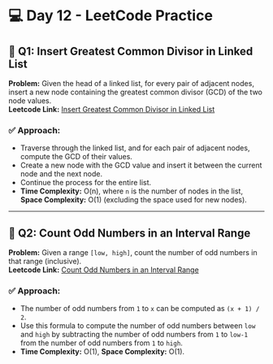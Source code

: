 # 💻 Day 12 - LeetCode Practice

## 🔹 Q1: Insert Greatest Common Divisor in Linked List  
**Problem:** Given the head of a linked list, for every pair of adjacent nodes, insert a new node containing the greatest common divisor (GCD) of the two node values.  
**Leetcode Link:** [Insert Greatest Common Divisor in Linked List](https://leetcode.com/problems/insert-greatest-common-divisor-in-linked-list)

### ✅ Approach:
- Traverse through the linked list, and for each pair of adjacent nodes, compute the GCD of their values.
- Create a new node with the GCD value and insert it between the current node and the next node.
- Continue the process for the entire list.
- **Time Complexity:** O(n), where `n` is the number of nodes in the list, **Space Complexity:** O(1) (excluding the space used for new nodes).

---

## 🔹 Q2: Count Odd Numbers in an Interval Range  
**Problem:** Given a range `[low, high]`, count the number of odd numbers in that range (inclusive).  
**Leetcode Link:** [Count Odd Numbers in an Interval Range](https://leetcode.com/problems/count-odd-numbers-in-an-interval-range)

### ✅ Approach:
- The number of odd numbers from `1` to `x` can be computed as `(x + 1) / 2`.
- Use this formula to compute the number of odd numbers between `low` and `high` by subtracting the number of odd numbers from `1` to `low-1` from the number of odd numbers from `1` to `high`.
- **Time Complexity:** O(1), **Space Complexity:** O(1).
